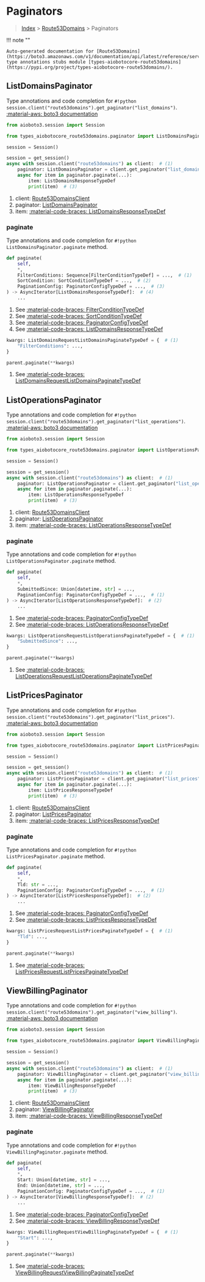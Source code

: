 # Paginators

> [Index](../README.md) > [Route53Domains](./README.md) > Paginators

!!! note ""

    Auto-generated documentation for [Route53Domains](https://boto3.amazonaws.com/v1/documentation/api/latest/reference/services/route53domains.html#Route53Domains)
    type annotations stubs module [types-aiobotocore-route53domains](https://pypi.org/project/types-aiobotocore-route53domains/).

## ListDomainsPaginator

Type annotations and code completion for `#!python session.client("route53domains").get_paginator("list_domains")`.
[:material-aws: boto3 documentation](https://boto3.amazonaws.com/v1/documentation/api/latest/reference/services/route53domains.html#Route53Domains.Paginator.ListDomains)

```python title="Usage example"
from aioboto3.session import Session

from types_aiobotocore_route53domains.paginator import ListDomainsPaginator

session = Session()

session = get_session()
async with session.client("route53domains") as client:  # (1)
    paginator: ListDomainsPaginator = client.get_paginator("list_domains")  # (2)
    async for item in paginator.paginate(...):
        item: ListDomainsResponseTypeDef
        print(item)  # (3)
```

1. client: [Route53DomainsClient](./client.md)
2. paginator: [ListDomainsPaginator](./paginators.md#listdomainspaginator)
3. item: [:material-code-braces: ListDomainsResponseTypeDef](./type_defs.md#listdomainsresponsetypedef) 


### paginate

Type annotations and code completion for `#!python ListDomainsPaginator.paginate` method.

```python title="Method definition"
def paginate(
    self,
    *,
    FilterConditions: Sequence[FilterConditionTypeDef] = ...,  # (1)
    SortCondition: SortConditionTypeDef = ...,  # (2)
    PaginationConfig: PaginatorConfigTypeDef = ...,  # (3)
) -> AsyncIterator[ListDomainsResponseTypeDef]:  # (4)
    ...
```

1. See [:material-code-braces: FilterConditionTypeDef](./type_defs.md#filterconditiontypedef) 
2. See [:material-code-braces: SortConditionTypeDef](./type_defs.md#sortconditiontypedef) 
3. See [:material-code-braces: PaginatorConfigTypeDef](./type_defs.md#paginatorconfigtypedef) 
4. See [:material-code-braces: ListDomainsResponseTypeDef](./type_defs.md#listdomainsresponsetypedef) 


```python title="Usage example with kwargs"
kwargs: ListDomainsRequestListDomainsPaginateTypeDef = {  # (1)
    "FilterConditions": ...,
}

parent.paginate(**kwargs)
```

1. See [:material-code-braces: ListDomainsRequestListDomainsPaginateTypeDef](./type_defs.md#listdomainsrequestlistdomainspaginatetypedef) 
## ListOperationsPaginator

Type annotations and code completion for `#!python session.client("route53domains").get_paginator("list_operations")`.
[:material-aws: boto3 documentation](https://boto3.amazonaws.com/v1/documentation/api/latest/reference/services/route53domains.html#Route53Domains.Paginator.ListOperations)

```python title="Usage example"
from aioboto3.session import Session

from types_aiobotocore_route53domains.paginator import ListOperationsPaginator

session = Session()

session = get_session()
async with session.client("route53domains") as client:  # (1)
    paginator: ListOperationsPaginator = client.get_paginator("list_operations")  # (2)
    async for item in paginator.paginate(...):
        item: ListOperationsResponseTypeDef
        print(item)  # (3)
```

1. client: [Route53DomainsClient](./client.md)
2. paginator: [ListOperationsPaginator](./paginators.md#listoperationspaginator)
3. item: [:material-code-braces: ListOperationsResponseTypeDef](./type_defs.md#listoperationsresponsetypedef) 


### paginate

Type annotations and code completion for `#!python ListOperationsPaginator.paginate` method.

```python title="Method definition"
def paginate(
    self,
    *,
    SubmittedSince: Union[datetime, str] = ...,
    PaginationConfig: PaginatorConfigTypeDef = ...,  # (1)
) -> AsyncIterator[ListOperationsResponseTypeDef]:  # (2)
    ...
```

1. See [:material-code-braces: PaginatorConfigTypeDef](./type_defs.md#paginatorconfigtypedef) 
2. See [:material-code-braces: ListOperationsResponseTypeDef](./type_defs.md#listoperationsresponsetypedef) 


```python title="Usage example with kwargs"
kwargs: ListOperationsRequestListOperationsPaginateTypeDef = {  # (1)
    "SubmittedSince": ...,
}

parent.paginate(**kwargs)
```

1. See [:material-code-braces: ListOperationsRequestListOperationsPaginateTypeDef](./type_defs.md#listoperationsrequestlistoperationspaginatetypedef) 
## ListPricesPaginator

Type annotations and code completion for `#!python session.client("route53domains").get_paginator("list_prices")`.
[:material-aws: boto3 documentation](https://boto3.amazonaws.com/v1/documentation/api/latest/reference/services/route53domains.html#Route53Domains.Paginator.ListPrices)

```python title="Usage example"
from aioboto3.session import Session

from types_aiobotocore_route53domains.paginator import ListPricesPaginator

session = Session()

session = get_session()
async with session.client("route53domains") as client:  # (1)
    paginator: ListPricesPaginator = client.get_paginator("list_prices")  # (2)
    async for item in paginator.paginate(...):
        item: ListPricesResponseTypeDef
        print(item)  # (3)
```

1. client: [Route53DomainsClient](./client.md)
2. paginator: [ListPricesPaginator](./paginators.md#listpricespaginator)
3. item: [:material-code-braces: ListPricesResponseTypeDef](./type_defs.md#listpricesresponsetypedef) 


### paginate

Type annotations and code completion for `#!python ListPricesPaginator.paginate` method.

```python title="Method definition"
def paginate(
    self,
    *,
    Tld: str = ...,
    PaginationConfig: PaginatorConfigTypeDef = ...,  # (1)
) -> AsyncIterator[ListPricesResponseTypeDef]:  # (2)
    ...
```

1. See [:material-code-braces: PaginatorConfigTypeDef](./type_defs.md#paginatorconfigtypedef) 
2. See [:material-code-braces: ListPricesResponseTypeDef](./type_defs.md#listpricesresponsetypedef) 


```python title="Usage example with kwargs"
kwargs: ListPricesRequestListPricesPaginateTypeDef = {  # (1)
    "Tld": ...,
}

parent.paginate(**kwargs)
```

1. See [:material-code-braces: ListPricesRequestListPricesPaginateTypeDef](./type_defs.md#listpricesrequestlistpricespaginatetypedef) 
## ViewBillingPaginator

Type annotations and code completion for `#!python session.client("route53domains").get_paginator("view_billing")`.
[:material-aws: boto3 documentation](https://boto3.amazonaws.com/v1/documentation/api/latest/reference/services/route53domains.html#Route53Domains.Paginator.ViewBilling)

```python title="Usage example"
from aioboto3.session import Session

from types_aiobotocore_route53domains.paginator import ViewBillingPaginator

session = Session()

session = get_session()
async with session.client("route53domains") as client:  # (1)
    paginator: ViewBillingPaginator = client.get_paginator("view_billing")  # (2)
    async for item in paginator.paginate(...):
        item: ViewBillingResponseTypeDef
        print(item)  # (3)
```

1. client: [Route53DomainsClient](./client.md)
2. paginator: [ViewBillingPaginator](./paginators.md#viewbillingpaginator)
3. item: [:material-code-braces: ViewBillingResponseTypeDef](./type_defs.md#viewbillingresponsetypedef) 


### paginate

Type annotations and code completion for `#!python ViewBillingPaginator.paginate` method.

```python title="Method definition"
def paginate(
    self,
    *,
    Start: Union[datetime, str] = ...,
    End: Union[datetime, str] = ...,
    PaginationConfig: PaginatorConfigTypeDef = ...,  # (1)
) -> AsyncIterator[ViewBillingResponseTypeDef]:  # (2)
    ...
```

1. See [:material-code-braces: PaginatorConfigTypeDef](./type_defs.md#paginatorconfigtypedef) 
2. See [:material-code-braces: ViewBillingResponseTypeDef](./type_defs.md#viewbillingresponsetypedef) 


```python title="Usage example with kwargs"
kwargs: ViewBillingRequestViewBillingPaginateTypeDef = {  # (1)
    "Start": ...,
}

parent.paginate(**kwargs)
```

1. See [:material-code-braces: ViewBillingRequestViewBillingPaginateTypeDef](./type_defs.md#viewbillingrequestviewbillingpaginatetypedef) 
